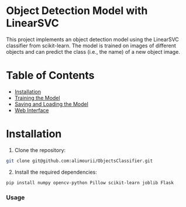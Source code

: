 
# Object Detection Model with LinearSVC

This project implements an object detection model using the LinearSVC classifier from scikit-learn.
The model is trained on images of different objects and can predict the class (i.e., the name) of a new object image.

# Table of Contents
- [Installation](Installation)
- [Training the Model](Training-the-Model)
- [Saving and Loading the Model](Saving-and-Loading-the-Model)
- [Web Interface](Web-Interface)

# Installation
1. Clone the repository:
```bash
git clone git@github.com:alimourii/ObjectsClassifier.git
```
2. Install the required dependencies:
```bash
pip install numpy opencv-python Pillow scikit-learn joblib Flask
```
### Usage
